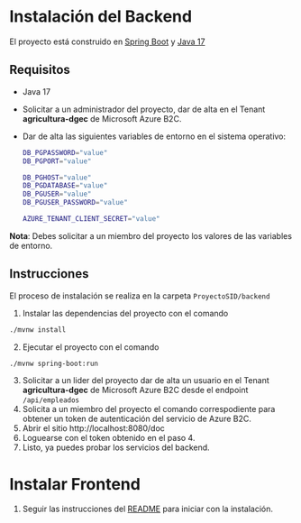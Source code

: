 # Instalación del Backend

El proyecto está construido en [Spring Boot](https://spring.io/projects/spring-boot) y [Java 17](https://www.oracle.com/java/technologies/javase/jdk17-archive-downloads.html)

## Requisitos
- Java 17 
- Solicitar a un administrador del proyecto, dar de alta en el Tenant **agricultura-dgec** de Microsoft Azure B2C.

- Dar de alta las siguientes variables de entorno en el sistema operativo:
    ```bash
    DB_PGPASSWORD="value"
    DB_PGPORT="value"
    
    DB_PGHOST="value"
    DB_PGDATABASE="value"
    DB_PGUSER="value"
    DB_PGUSER_PASSWORD="value"
    
    AZURE_TENANT_CLIENT_SECRET="value"
    ```
**Nota**: Debes solicitar a un miembro del proyecto los valores de las variables de entorno. 

## Instrucciones
El proceso de instalación se realiza en la carpeta `ProyectoSID/backend`

1. Instalar las dependencias del proyecto con el comando
```bash
./mvnw install
```
2. Ejecutar el proyecto con el comando 
```bash
./mvnw spring-boot:run
```
3. Solicitar a un lider del proyecto dar de alta un usuario en el Tenant **agricultura-dgec** de Microsoft Azure B2C desde el endpoint ```/api/empleados```
4. Solicita a un miembro del proyecto el comando correspodiente para obtener un token de autenticación del servicio de Azure B2C.
5. Abrir el sitio http://localhost:8080/doc
6. Loguearse con el token obtenido en el paso 4.
7. Listo, ya puedes probar los servicios del backend.

# Instalar Frontend
1. Seguir las instrucciones del [README](../frontend/README.md) para iniciar con la instalación.